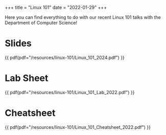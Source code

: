 +++
title = "Linux 101"
date = "2022-01-29"
+++

Here you can find everything to do with our recent Linux 101 talks with the Department of Computer Science!

# Slides
{{ pdf(pdf="/resources/linux-101/Linux_101_2024.pdf") }}

# Lab Sheet
{{ pdf(pdf="/resources/linux-101/Linux_101_Lab_2022.pdf") }}

# Cheatsheet
{{ pdf(pdf="/resources/linux-101/Linux_101_Cheatsheet_2022.pdf") }}